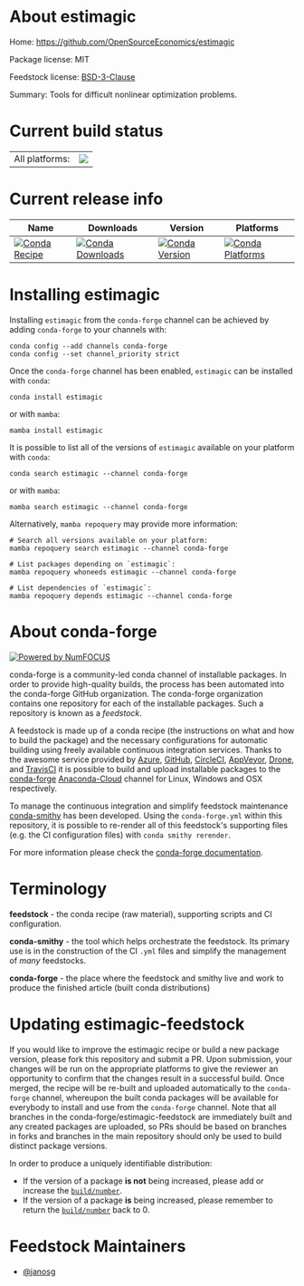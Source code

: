 About estimagic
===============

Home: https://github.com/OpenSourceEconomics/estimagic

Package license: MIT

Feedstock license: [BSD-3-Clause](https://github.com/conda-forge/estimagic-feedstock/blob/main/LICENSE.txt)

Summary: Tools for difficult nonlinear optimization problems.

Current build status
====================


<table><tr><td>All platforms:</td>
    <td>
      <a href="https://dev.azure.com/conda-forge/feedstock-builds/_build/latest?definitionId=14638&branchName=main">
        <img src="https://dev.azure.com/conda-forge/feedstock-builds/_apis/build/status/estimagic-feedstock?branchName=main">
      </a>
    </td>
  </tr>
</table>

Current release info
====================

| Name | Downloads | Version | Platforms |
| --- | --- | --- | --- |
| [![Conda Recipe](https://img.shields.io/badge/recipe-estimagic-green.svg)](https://anaconda.org/conda-forge/estimagic) | [![Conda Downloads](https://img.shields.io/conda/dn/conda-forge/estimagic.svg)](https://anaconda.org/conda-forge/estimagic) | [![Conda Version](https://img.shields.io/conda/vn/conda-forge/estimagic.svg)](https://anaconda.org/conda-forge/estimagic) | [![Conda Platforms](https://img.shields.io/conda/pn/conda-forge/estimagic.svg)](https://anaconda.org/conda-forge/estimagic) |

Installing estimagic
====================

Installing `estimagic` from the `conda-forge` channel can be achieved by adding `conda-forge` to your channels with:

```
conda config --add channels conda-forge
conda config --set channel_priority strict
```

Once the `conda-forge` channel has been enabled, `estimagic` can be installed with `conda`:

```
conda install estimagic
```

or with `mamba`:

```
mamba install estimagic
```

It is possible to list all of the versions of `estimagic` available on your platform with `conda`:

```
conda search estimagic --channel conda-forge
```

or with `mamba`:

```
mamba search estimagic --channel conda-forge
```

Alternatively, `mamba repoquery` may provide more information:

```
# Search all versions available on your platform:
mamba repoquery search estimagic --channel conda-forge

# List packages depending on `estimagic`:
mamba repoquery whoneeds estimagic --channel conda-forge

# List dependencies of `estimagic`:
mamba repoquery depends estimagic --channel conda-forge
```


About conda-forge
=================

[![Powered by
NumFOCUS](https://img.shields.io/badge/powered%20by-NumFOCUS-orange.svg?style=flat&colorA=E1523D&colorB=007D8A)](https://numfocus.org)

conda-forge is a community-led conda channel of installable packages.
In order to provide high-quality builds, the process has been automated into the
conda-forge GitHub organization. The conda-forge organization contains one repository
for each of the installable packages. Such a repository is known as a *feedstock*.

A feedstock is made up of a conda recipe (the instructions on what and how to build
the package) and the necessary configurations for automatic building using freely
available continuous integration services. Thanks to the awesome service provided by
[Azure](https://azure.microsoft.com/en-us/services/devops/), [GitHub](https://github.com/),
[CircleCI](https://circleci.com/), [AppVeyor](https://www.appveyor.com/),
[Drone](https://cloud.drone.io/welcome), and [TravisCI](https://travis-ci.com/)
it is possible to build and upload installable packages to the
[conda-forge](https://anaconda.org/conda-forge) [Anaconda-Cloud](https://anaconda.org/)
channel for Linux, Windows and OSX respectively.

To manage the continuous integration and simplify feedstock maintenance
[conda-smithy](https://github.com/conda-forge/conda-smithy) has been developed.
Using the ``conda-forge.yml`` within this repository, it is possible to re-render all of
this feedstock's supporting files (e.g. the CI configuration files) with ``conda smithy rerender``.

For more information please check the [conda-forge documentation](https://conda-forge.org/docs/).

Terminology
===========

**feedstock** - the conda recipe (raw material), supporting scripts and CI configuration.

**conda-smithy** - the tool which helps orchestrate the feedstock.
                   Its primary use is in the construction of the CI ``.yml`` files
                   and simplify the management of *many* feedstocks.

**conda-forge** - the place where the feedstock and smithy live and work to
                  produce the finished article (built conda distributions)


Updating estimagic-feedstock
============================

If you would like to improve the estimagic recipe or build a new
package version, please fork this repository and submit a PR. Upon submission,
your changes will be run on the appropriate platforms to give the reviewer an
opportunity to confirm that the changes result in a successful build. Once
merged, the recipe will be re-built and uploaded automatically to the
`conda-forge` channel, whereupon the built conda packages will be available for
everybody to install and use from the `conda-forge` channel.
Note that all branches in the conda-forge/estimagic-feedstock are
immediately built and any created packages are uploaded, so PRs should be based
on branches in forks and branches in the main repository should only be used to
build distinct package versions.

In order to produce a uniquely identifiable distribution:
 * If the version of a package **is not** being increased, please add or increase
   the [``build/number``](https://docs.conda.io/projects/conda-build/en/latest/resources/define-metadata.html#build-number-and-string).
 * If the version of a package **is** being increased, please remember to return
   the [``build/number``](https://docs.conda.io/projects/conda-build/en/latest/resources/define-metadata.html#build-number-and-string)
   back to 0.

Feedstock Maintainers
=====================

* [@janosg](https://github.com/janosg/)

